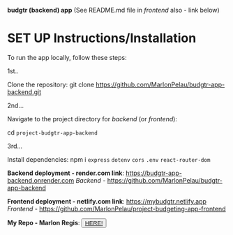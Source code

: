 **budgtr (backend) app**
(See README.md file in *frontend* also - link below)
# SET UP Instructions/Installation

To run the app locally, follow these steps:

1st..

Clone the repository: git clone https://github.com/MarlonPelau/budgtr-app-backend.git 

2nd...

Navigate to the project directory for *backend* (or *frontend*):

cd `project-budgtr-app-backend`

3rd...

Install dependencies: npm i `express` `dotenv` `cors` `.env` `react-router-dom`

**Backend deployment - render.com link**: https://budgtr-app-backend.onrender.com
*Backend* - https://github.com/MarlonPelau/budgtr-app-backend

**Frontend deployment - netlify.com link**: https://mybudgtr.netlify.app
*Frontend* - https://github.com/MarlonPelau/project-budgeting-app-frontend

**My Repo - Marlon Regis**: <button><a href="https://github.com/MarlonPelau">HERE!</a></button>


